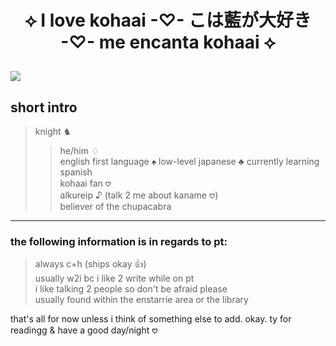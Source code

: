 
# <p align="center" > ⟡ I love kohaai -♡- こは藍が大好き -♡-  me encanta kohaai ⟡ </p>
<img src="https://64.media.tumblr.com/f8094c5330c6660b1b49a554d0e8af17/f4db2046aa7d0209-3a/s2048x3072/10cf47bdbef8cca0c8e435e06ea33f2b026a02b3.jpg">

## short intro
> knight ♞
>> he/him ♢ </br>
>> english first language ♠ low-level japanese ♣ currently learning spanish </br>
>> kohaai fan 𖹭 </br>
>> alkureip ♪ (talk 2 me about kaname 𖹭) </br>
>> believer of the chupacabra 


<hr/>

### the following information is in regards to pt:
> always c+h (ships okay 👍) </br>
> usually w2i bc i like 2 write while on pt </br>
> i like talking 2 people so don't be afraid please </br>
> usually found within the enstarrie area or the library </br>

that's all for now unless i think of something else to add. okay. ty for readingg & have a good day/night 𖹭

<!--
**kohakqn/kohakqn** is a ✨ _special_ ✨ repository because its `README.md` (this file) appears on your GitHub profile.

Here are some ideas to get you started:

- 🔭 I’m currently working on ...
- 🌱 I’m currently learning ...
- 👯 I’m looking to collaborate on ...
- 🤔 I’m looking for help with ...
- 💬 Ask me about ...
- 📫 How to reach me: ...
- 😄 Pronouns: ...
- ⚡ Fun fact: ...
-->
